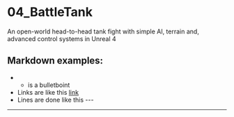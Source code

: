 # 04_BattleTank

An open-world head-to-head tank fight with simple AI, terrain and, advanced control systems in Unreal 4

## Markdown examples:

* * is a bulletboint
* Links are like this [link](https://www.google.com)
* Lines are done like this ---
---
